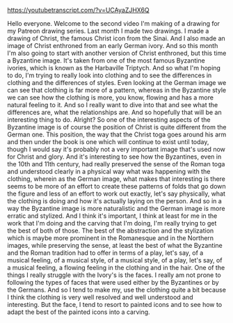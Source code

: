 https://youtubetranscript.com/?v=UCAyaZJHX6Q

 Hello everyone. Welcome to the second video I'm making of a drawing for my Patreon drawing series. Last month I made two drawings. I made a drawing of Christ, the famous Christ icon from the Sinai. And I also made an image of Christ enthroned from an early German ivory. And so this month I'm also going to start with another version of Christ enthroned, but this time a Byzantine image. It's taken from one of the most famous Byzantine ivories, which is known as the Harbaville Triptych. And so what I'm hoping to do, I'm trying to really look into clothing and to see the differences in clothing and the differences of styles. Even looking at the German image we can see that clothing is far more of a pattern, whereas in the Byzantine style we can see how the clothing is more, you know, flowing and has a more natural feeling to it. And so I really want to dive into that and see what the differences are, what the relationships are. And so hopefully that will be an interesting thing to do. Alright? So one of the interesting aspects of the Byzantine image is of course the position of Christ is quite different from the German one. This position, the way that the Christ toga goes around his arm and then under the book is one which will continue to exist until today, though I would say it's probably not a very important image that's used now for Christ and glory. And it's interesting to see how the Byzantines, even in the 10th and 11th century, had really preserved the sense of the Roman toga and understood clearly in a physical way what was happening with the clothing, wherein as the German image, what makes that interesting is there seems to be more of an effort to create these patterns of folds that go down the figure and less of an effort to work out exactly, let's say physically, what the clothing is doing and how it's actually laying on the person. And so in a way the Byzantine image is more naturalistic and the German image is more erratic and stylized. And I think it's important, I think at least for me in the work that I'm doing and the carving that I'm doing, I'm really trying to get the best of both of those. The best of the abstraction and the stylization which is maybe more prominent in the Romanesque and in the Northern images, while preserving the sense, at least the best of what the Byzantine and the Roman tradition had to offer in terms of a play, let's say, of a musical feeling, of a musical style, of a musical style, of a play, let's say, of a musical feeling, a flowing feeling in the clothing and in the hair. One of the things I really struggle with the Ivory's is the faces. I really am not prone to following the types of faces that were used either by the Byzantines or by the Germans. And so I tend to make my, use the clothing quite a bit because I think the clothing is very well resolved and well understood and interesting. But the face, I tend to resort to painted icons and to see how to adapt the best of the painted icons into a carving.